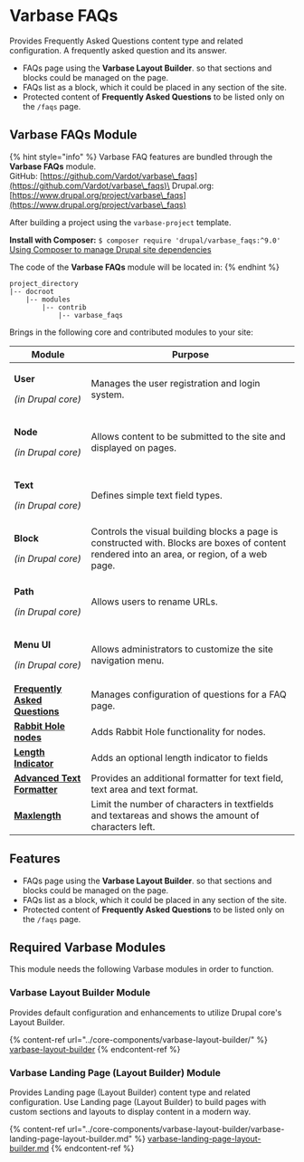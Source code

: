 # Varbase FAQs

Provides Frequently Asked Questions content type and related configuration. A frequently asked question and its answer.

* FAQs page using the **Varbase Layout Builder**. so that sections and blocks could be managed on the page.
* FAQs list as a block, which it could be placed in any section of the site.
* Protected content of **Frequently Asked Questions** to be listed only on the `/faqs` page.

## Varbase FAQs Module

{% hint style="info" %}
Varbase FAQ features are bundled through the **Varbase FAQs** module.\
GitHub: [https://github.com/Vardot/varbase\_faqs](https://github.com/Vardot/varbase\_faqs)\
Drupal.org: [https://www.drupal.org/project/varbase\_faqs](https://www.drupal.org/project/varbase\_faqs)

After building a project using the `varbase-project` template.

**Install with Composer:** `$ composer require 'drupal/varbase_faqs:^9.0'`\
[Using Composer to manage Drupal site dependencies](https://www.drupal.org/docs/develop/using-composer/using-composer-to-manage-drupal-site-dependencies)

The code of the **Varbase FAQs** module will be located in:
{% endhint %}

```
project_directory
|-- docroot
    |-- modules
        |-- contrib
            |-- varbase_faqs
```

Brings in the following core and contributed modules to your site:

| Module                                                                                          | Purpose                                                                                                                                      |
| ----------------------------------------------------------------------------------------------- | -------------------------------------------------------------------------------------------------------------------------------------------- |
| <p><strong>User</strong></p><p><em>(in Drupal core)</em></p>                                    | Manages the user registration and login system.                                                                                              |
| <p><strong>Node</strong></p><p><em>(in Drupal core)</em></p>                                    | Allows content to be submitted to the site and displayed on pages.                                                                           |
| <p><strong>Text</strong></p><p><em>(in Drupal core)</em></p>                                    | Defines simple text field types.                                                                                                             |
| <p><strong>Block</strong></p><p><em>(in Drupal core)</em></p>                                   | Controls the visual building blocks a page is constructed with. Blocks are boxes of content rendered into an area, or region, of a web page. |
| <p><strong>Path</strong></p><p><em>(in Drupal core)</em></p>                                    | Allows users to rename URLs.                                                                                                                 |
| <p><strong>Menu UI</strong></p><p><em>(in Drupal core)</em></p>                                 | Allows administrators to customize the site navigation menu.                                                                                 |
| ****[**Frequently Asked Questions**](https://www.drupal.org/project/faq)****                    | Manages configuration of questions for a FAQ page.                                                                                           |
| ****[**Rabbit Hole nodes**](https://www.drupal.org/project/rabbit\_hole)****                    | Adds Rabbit Hole functionality for nodes.                                                                                                    |
| ****[**Length Indicator**](https://www.drupal.org/project/length\_indicator)****                | Adds an optional length indicator to fields                                                                                                  |
| ****[**Advanced Text Formatter**](https://www.drupal.org/project/advanced\_text\_formatter)**** | Provides an additional formatter for text field, text area and text format.                                                                  |
| ****[**Maxlength**](https://www.drupal.org/project/maxlength)****                               | Limit the number of characters in textfields and textareas and shows the amount of characters left.                                          |

## Features

* FAQs page using the **Varbase Layout Builder**. so that sections and blocks could be managed on the page.
* FAQs list as a block, which it could be placed in any section of the site.
* Protected content of **Frequently Asked Questions** to be listed only on the `/faqs` page.

## Required Varbase Modules

This module needs the following Varbase modules in order to function.

### Varbase Layout Builder Module

Provides default configuration and enhancements to utilize Drupal core's Layout Builder.

{% content-ref url="../core-components/varbase-layout-builder/" %}
[varbase-layout-builder](../core-components/varbase-layout-builder/)
{% endcontent-ref %}

### Varbase Landing Page (Layout Builder) Module

Provides Landing page (Layout Builder) content type and related configuration. Use Landing page (Layout Builder) to build pages with custom sections and layouts to display content in a modern way.

{% content-ref url="../core-components/varbase-layout-builder/varbase-landing-page-layout-builder.md" %}
[varbase-landing-page-layout-builder.md](../core-components/varbase-layout-builder/varbase-landing-page-layout-builder.md)
{% endcontent-ref %}







